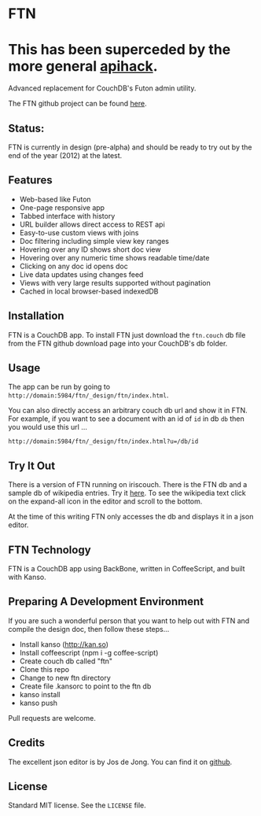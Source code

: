 # FTN
# This has been superceded by the more general [apihack](https://github.com/mark-hahn/apihack).

Advanced replacement for CouchDB's Futon admin utility.

The FTN github project can be found [here](https://github.com/mark-hahn/ftn).

## Status:

FTN is currently in design (pre-alpha) and should be ready to try out by the end of the year (2012) at the latest.

## Features

- Web-based like Futon
- One-page responsive app
- Tabbed interface with history
- URL builder allows direct access to REST api
- Easy-to-use custom views with joins
- Doc filtering including simple view key ranges
- Hovering over any ID shows short doc view
- Hovering over any numeric time shows readable time/date
- Clicking on any doc id opens doc
- Live data updates using changes feed
- Views with very large results supported without pagination
- Cached in local browser-based indexedDB

## Installation

FTN is a CouchDB app. To install FTN just download the `ftn.couch` db file from the FTN github download page into your CouchDB's db folder.

## Usage

The app can be run by going to `http://domain:5984/ftn/_design/ftn/index.html`.

You can also directly access an arbitrary couch db url and show it in FTN.  For example, if you want to see a document with an id of `id` in db `db` then you would use this url ...

    http://domain:5984/ftn/_design/ftn/index.html?u=/db/id

## Try It Out

There is a version of FTN running on iriscouch.  There is the FTN db and a sample db of wikipedia entries.  Try it [here](https://mark-hahn.iriscouch.com:6984/ftn/_design/ftn/index.html?u=/wiki/455b0608d708244c51de1ef6ccc24e65).  To see the wikipedia text click on the expand-all icon in the editor and scroll to the bottom.

At the time of this writing FTN only accesses the db and displays it in a json editor.

## FTN Technology

FTN is a CouchDB app using BackBone, written in CoffeeScript, and built with Kanso.

## Preparing A Development Environment

If you are such a wonderful person that you want to help out with FTN and compile the design doc, then follow these steps...

- Install kanso (http://kan.so)
- Install coffeescript (npm i -g coffee-script)
- Create couch db called "ftn"
- Clone this repo
- Change to new ftn directory
- Create file .kansorc to point to the ftn db
- kanso install
- kanso push

Pull requests are welcome.

## Credits

The excellent json editor is by Jos de Jong.  You can find it on [github](https://github.com/wjosdejong/jsoneditoronline).

## License

Standard MIT license.  See the `LICENSE` file.
